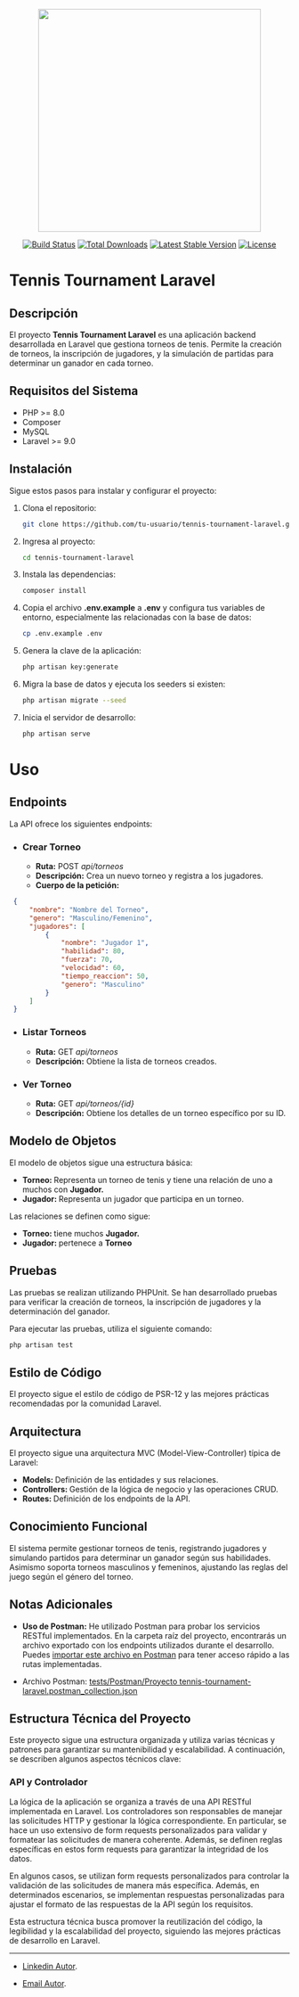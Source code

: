 <p align="center"><a href="https://laravel.com" target="_blank"><img src="https://raw.githubusercontent.com/laravel/art/master/logo-lockup/5%20SVG/2%20CMYK/1%20Full%20Color/laravel-logolockup-cmyk-red.svg" width="400"></a></p>

<p align="center">
<a href="https://travis-ci.org/laravel/framework"><img src="https://travis-ci.org/laravel/framework.svg" alt="Build Status"></a>
<a href="https://packagist.org/packages/laravel/framework"><img src="https://img.shields.io/packagist/dt/laravel/framework" alt="Total Downloads"></a>
<a href="https://packagist.org/packages/laravel/framework"><img src="https://img.shields.io/packagist/v/laravel/framework" alt="Latest Stable Version"></a>
<a href="https://packagist.org/packages/laravel/framework"><img src="https://img.shields.io/packagist/l/laravel/framework" alt="License"></a>
</p>

# Tennis Tournament Laravel

## Descripción

El proyecto **Tennis Tournament Laravel** es una aplicación backend desarrollada en Laravel que gestiona torneos de tenis. Permite la creación de torneos, la inscripción de jugadores, y la simulación de partidas para determinar un ganador en cada torneo.

## Requisitos del Sistema

- PHP >= 8.0
- Composer
- MySQL
- Laravel >= 9.0

## Instalación

Sigue estos pasos para instalar y configurar el proyecto:

1. Clona el repositorio:

   ```bash
   git clone https://github.com/tu-usuario/tennis-tournament-laravel.git
   ```

2. Ingresa al proyecto:

   ```bash
   cd tennis-tournament-laravel
   ```

3. Instala las dependencias:

   ```bash
   composer install
   ```

4. Copia el archivo **.env.example** a **.env** y configura tus variables de entorno, especialmente las relacionadas con la base de datos:

   ```bash
   cp .env.example .env
   ```

5. Genera la clave de la aplicación:

   ```bash
   php artisan key:generate
   ```

6. Migra la base de datos y ejecuta los seeders si existen:

   ```bash
   php artisan migrate --seed
   ```

7. Inicia el servidor de desarrollo:

   ```bash
   php artisan serve
   ```

# Uso

## Endpoints

La API ofrece los siguientes endpoints:

<ul>
  <li><h3>Crear Torneo</h3></li>
  <ul>
      <li><b>Ruta:</b> POST <i>api/torneos</i></li>
      <li><b>Descripción:</b> Crea un nuevo torneo y registra a los jugadores.</li>
      <li><b>Cuerpo de la petición:</b></li>
  </ul>
</ul>

   ```json
    {
        "nombre": "Nombre del Torneo",
        "genero": "Masculino/Femenino",
        "jugadores": [
            {
                "nombre": "Jugador 1",
                "habilidad": 80,
                "fuerza": 70,
                "velocidad": 60,
                "tiempo_reaccion": 50,
                "genero": "Masculino"
            }
        ]
    }
   ```  

<ul>
  <li><h3>Listar Torneos</h3></li>
  <ul>
      <li><b>Ruta:</b> GET <i>api/torneos</i></li>
      <li><b>Descripción:</b> Obtiene la lista de torneos creados.</li>
  </ul>
</ul>

<ul>
  <li><h3>Ver Torneo</h3></li>
  <ul>
      <li><b>Ruta:</b> GET <i>api/torneos/{id}</i></li>
      <li><b>Descripción:</b> Obtiene los detalles de un torneo específico por su ID.</li>
  </ul>
</ul>

## Modelo de Objetos

El modelo de objetos sigue una estructura básica:

<ul>
  <li><b>Torneo: </b> Representa un torneo de tenis y tiene una relación de uno a muchos con <b>Jugador.</b></li>
  <li><b>Jugador: </b> Representa un jugador que participa en un torneo.</li>
</ul>

Las relaciones se definen como sigue:

<ul>
  <li><b>Torneo: </b> tiene muchos <b>Jugador.</b></li>
  <li><b>Jugador: </b> pertenece a <b>Torneo</b></li>
</ul>

## Pruebas

Las pruebas se realizan utilizando PHPUnit. Se han desarrollado pruebas para verificar la creación de torneos, la inscripción de jugadores y la determinación del ganador.

Para ejecutar las pruebas, utiliza el siguiente comando:

   ```bash
   php artisan test
   ```

## Estilo de Código

El proyecto sigue el estilo de código de PSR-12 y las mejores prácticas recomendadas por la comunidad Laravel.

## Arquitectura

El proyecto sigue una arquitectura MVC (Model-View-Controller) típica de Laravel:

<ul>
  <li><b>Models: </b> Definición de las entidades y sus relaciones.</li>
  <li><b>Controllers: </b> Gestión de la lógica de negocio y las operaciones CRUD.</li>
  <li><b>Routes: </b> Definición de los endpoints de la API.</li>
</ul>

## Conocimiento Funcional

El sistema permite gestionar torneos de tenis, registrando jugadores y simulando partidos para determinar un ganador según sus habilidades. Asimismo soporta torneos masculinos y femeninos, ajustando las reglas del juego según el género del torneo.

## Notas Adicionales

- **Uso de Postman:** He utilizado Postman para probar los servicios RESTful implementados. En la carpeta raíz del proyecto, encontrarás un archivo exportado con los endpoints utilizados durante el desarrollo. Puedes [importar este archivo en Postman](tests/Postman/tennis-tournament-laravel.postman_collection.json) para tener acceso rápido a las rutas implementadas.

- Archivo Postman: [tests/Postman/Proyecto tennis-tournament-laravel.postman_collection.json](tests/Postman/tennis-tournament-laravel.postman_collection.json)

## Estructura Técnica del Proyecto

Este proyecto sigue una estructura organizada y utiliza varias técnicas y patrones para garantizar su mantenibilidad y escalabilidad. A continuación, se describen algunos aspectos técnicos clave:

### API y Controlador

La lógica de la aplicación se organiza a través de una API RESTful implementada en Laravel. Los controladores son responsables de manejar las solicitudes HTTP y gestionar la lógica correspondiente. En particular, se hace un uso extensivo de form requests personalizados para validar y formatear las solicitudes de manera coherente. Además, se definen reglas específicas en estos form requests para garantizar la integridad de los datos. 

En algunos casos, se utilizan form requests personalizados para controlar la validación de las solicitudes de manera más específica. Además, en determinados escenarios, se implementan respuestas personalizadas para ajustar el formato de las respuestas de la API según los requisitos.

Esta estructura técnica busca promover la reutilización del código, la legibilidad y la escalabilidad del proyecto, siguiendo las mejores prácticas de desarrollo en Laravel.

<hr>

- [Linkedin Autor](https://linkedin.com/in/mariano-de-greef).  

- [Email Autor](mailto:degreefmariano@gmail.com).

